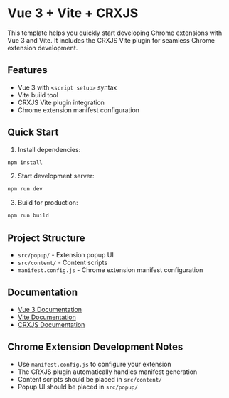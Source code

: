 # Vue 3 + Vite + CRXJS

This template helps you quickly start developing Chrome extensions with Vue 3 and Vite. It includes the CRXJS Vite plugin for seamless Chrome extension development.

## Features

- Vue 3 with `<script setup>` syntax
- Vite build tool
- CRXJS Vite plugin integration
- Chrome extension manifest configuration

## Quick Start

1. Install dependencies:

```bash
npm install
```

2. Start development server:

```bash
npm run dev
```

3. Build for production:

```bash
npm run build
```

## Project Structure

- `src/popup/` - Extension popup UI
- `src/content/` - Content scripts
- `manifest.config.js` - Chrome extension manifest configuration

## Documentation

- [Vue 3 Documentation](https://vuejs.org/)
- [Vite Documentation](https://vitejs.dev/)
- [CRXJS Documentation](https://crxjs.dev/vite-plugin)

## Chrome Extension Development Notes

- Use `manifest.config.js` to configure your extension
- The CRXJS plugin automatically handles manifest generation
- Content scripts should be placed in `src/content/`
- Popup UI should be placed in `src/popup/`
